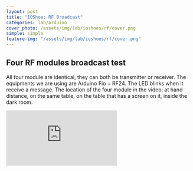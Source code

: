 ```yaml
---
layout: post
title: "IOShoe: RF Broadcast"
categories: lab/arduino
cover_photo: /assets/img/lab/ioshoes/rf/cover.png
simple: simple
feature-img: "/assets/img/lab/ioshoes/rf/cover.png"
---
```

<h2 class="title">Four RF modules broadcast test</h2>
<p>All four module are identical, they can both be transmitter or receiver. The equipments we are using are Arduino Fio + RF24. The LED blinks when it receive a message. The location of the four module in the video: at hand distance, on the same table, on the table that has a screen on it, inside the dark room. </p>
<div class="video-container">
  <iframe src="https://www.youtube.com/embed/ngPl4b4kWPM" frameborder="0" allowfullscreen></iframe>
</div>
